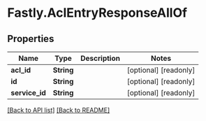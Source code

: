 # Fastly.AclEntryResponseAllOf

## Properties

Name | Type | Description | Notes
------------ | ------------- | ------------- | -------------
**acl_id** | **String** |  | [optional] [readonly] 
**id** | **String** |  | [optional] [readonly] 
**service_id** | **String** |  | [optional] [readonly] 


[[Back to API list]](../../README.md#endpoints) [[Back to README]](../../README.md)
